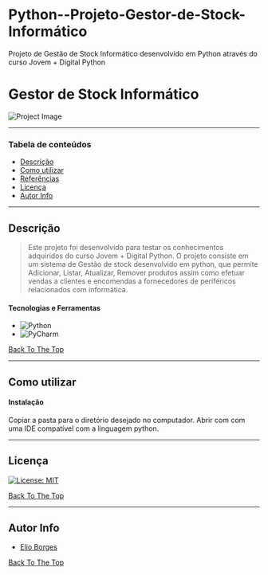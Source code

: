 # Python--Projeto-Gestor-de-Stock-Informático
Projeto de Gestão de Stock Informático desenvolvido em Python através do curso Jovem + Digital Python


# Gestor de Stock Informático

![Project Image](project-image-url)

---

### Tabela de conteúdos

- [Descrição](#descrição)
- [Como utilizar](#Como-utilizar)
- [Referências](#referências)
- [Licença](#licença)
- [Autor Info](#autor-info)

---

## Descrição

> Este projeto foi desenvolvido para testar os conhecimentos adquiridos do curso Jovem + Digital Python.
> O projeto consiste em um sistema de Gestão de stock desenvolvido em python, que permite Adicionar, Listar, Atualizar, Remover produtos assim como efetuar vendas a clientes e encomendas a fornecedores de periféricos relacionados com informática.

#### Tecnologias e Ferramentas

- ![Python](https://img.shields.io/badge/python-3670A0?style=for-the-badge&logo=python&logoColor=ffdd54)
- ![PyCharm](https://img.shields.io/badge/pycharm-143?style=for-the-badge&logo=pycharm&logoColor=black&color=black&labelColor=green)

[Back To The Top](#read-me-template)

---

## Como utilizar

#### Instalação
Copiar a pasta para o diretório desejado no computador.
Abrir com com uma IDE compatível com a linguagem python.

---

## Licença

[![License: MIT](https://img.shields.io/badge/License-MIT-yellow.svg)](https://opensource.org/licenses/MIT)

[Back To The Top](#read-me-template)

---

## Autor Info

- [Elio Borges]()

[Back To The Top](#read-me-template)
